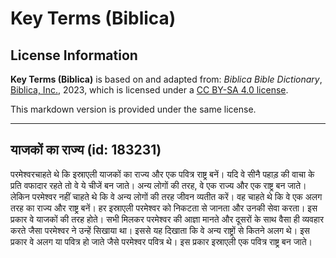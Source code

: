 # Key Terms (Biblica)

## License Information

**Key Terms (Biblica)** is based on and adapted from: _Biblica Bible Dictionary_, [Biblica, Inc.](https://www.biblica.com/), 2023, which is licensed under a [CC BY-SA 4.0 license](https://creativecommons.org/licenses/by-sa/4.0/legalcode.en).

This markdown version is provided under the same license.



--------------------------------

## याजकों का राज्य (id: 183231)

परमेश्वरचाहते थे कि इस्राएली याजकों का राज्य और एक पवित्र राष्ट्र बनें। यदि वे सीनै पहाड़ की वाचा के प्रति वफादार रहते तो वे ये चीजें बन जाते। अन्य लोगों की तरह, वे एक राज्य और एक राष्ट्र बन जाते। लेकिन परमेश्वर नहीं चाहते थे कि वे अन्य लोगों की तरह जीवन व्यतीत करें। वह चाहते थे कि वे एक अलग तरह का राज्य और राष्ट्र बनें। हर इस्राएली परमेश्वर को निकटता से जानता और उनकी सेवा करता। इस प्रकार वे याजकों की तरह होते। सभी मिलकर परमेश्वर की आज्ञा मानते और दूसरों के साथ वैसा ही व्यवहार करते जैसा परमेश्वर ने उन्हें सिखाया था। इससे यह दिखाता कि वे अन्य राष्ट्रों से कितने अलग थे। इस प्रकार वे अलग या पवित्र हो जाते जैसे परमेश्वर पवित्र थे। इस प्रकार इस्राएली एक पवित्र राष्ट्र बन जाते।


